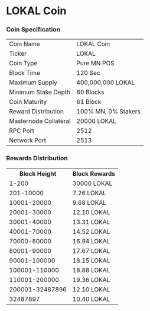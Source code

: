 LOKAL Coin
=============

### Coin Specification


<table>
<tr><td>Coin Name</td><td>LOKAL Coin</td></tr>
<tr><td>Ticker</td><td>LOKAL</td></tr>
<tr><td>Coin Type</td><td>Pure MN POS</td></tr>
<tr><td>Block Time</td><td>120 Sec</td></tr>
<tr><td>Maximum Supply</td><td>400,000,000 LOKAL</td></tr>
<tr><td>Minimum Stake Depth</td><td>60 Blocks</td></tr>
<tr><td>Coin Maturity</td><td>61 Block</td></tr>
<tr><td>Reward Distribution</td><td>100% MN, 0% Stakers</td></tr>
<tr><td>Masternode Collateral</td><td>20000 LOKAL</td></tr>
<tr><td>RPC Port</td><td>2512</td></tr>
<tr><td>Network Port</td><td>2513</td></tr>
</table>



### Rewards Distribution

<table>
<th>Block Height</th><th>Block Rewards</th>
<tr><td>1-200</td><td>30000 LOKAL</td></tr>
<tr><td>201-10000</td><td>7.26 LOKAL</td></tr>
<tr><td>10001-20000</td><td>9.68 LOKAL</td></tr>
<tr><td>20001-30000</td><td>12.10 LOKAL</td></tr>
<tr><td>30001-40000</td><td>13.31 LOKAL</td></tr>
<tr><td>40001-70000</td><td>14.52 LOKAL</td></tr>
<tr><td>70000-80000</td><td>16.94 LOKAL</td></tr>
<tr><td>80001-90000</td><td>17.67 LOKAL</td></tr>
<tr><td>90001-100000</td><td>18.15 LOKAL</td></tr>
<tr><td>100001-110000</td><td>18.88 LOKAL</td></tr>
<tr><td>110001-200000</td><td>19.36 LOKAL</td></tr>
<tr><td>200001-32487896</td><td>12.10 LOKAL</td></tr>
<tr><td>32487897</td><td>10.40 LOKAL</td></tr>

</table>